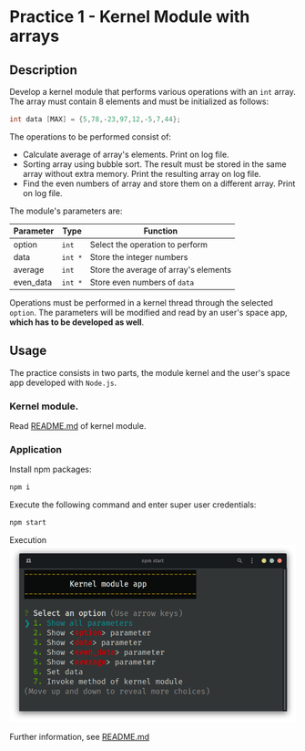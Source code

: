 # Practice 1 - Kernel Module with arrays
## Description

Develop a kernel module that performs various operations with an `int` array.
The array must contain 8 elements and must be initialized as follows:

```c
int data [MAX] = {5,78,-23,97,12,-5,7,44};
```

The operations to be performed consist of:
- Calculate average of array's elements. Print on log file.
- Sorting array using bubble sort. The result must be stored in the same array without extra memory. Print the resulting array on log file.
- Find the even numbers of array and store them on a different array. Print on log file.

The module's parameters are:

Parameter | Type | Function
-|-|-
option | `int` | Select the operation to perform
data | `int *` | Store the integer numbers
average | `int` | Store the average of array's elements
even_data | `int *` | Store even numbers of `data`

Operations must be performed in a kernel thread through the selected `option`. The parameters will be modified and read by an user's space app, **which has to be developed as well**.

## Usage

The practice consists in two parts, the module kernel and the user's space app developed with `Node.js`.

### Kernel module.

Read [README.md](./kernel-module/README.md) of kernel module.

### Application

Install npm packages:
```bash
npm i
```

Execute the following command and enter super user credentials:
```bash
npm start
```

Execution
![](./docs/sc01.png)

Further information, see [README.md](./client/README.md)